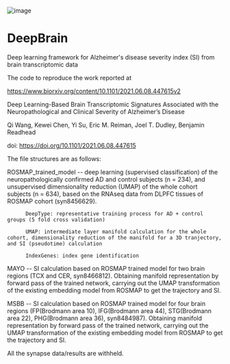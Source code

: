 ![image](https://user-images.githubusercontent.com/81768870/140436410-d359dbde-b9d3-43e7-905b-ccbd84670f27.png)



# DeepBrain
Deep learning framework for Alzheimer's disease severity index (SI) from brain transcriptomic data

The code to reproduce the work reported at

https://www.biorxiv.org/content/10.1101/2021.06.08.447615v2

Deep Learning-Based Brain Transcriptomic Signatures Associated with the Neuropathological and Clinical Severity of Alzheimer’s Disease

Qi Wang, Kewei Chen, Yi Su, Eric M. Reiman, Joel T. Dudley, Benjamin Readhead

doi: https://doi.org/10.1101/2021.06.08.447615


The file structures are as follows:

ROSMAP_trained_model -- deep learning (supervised classification) of the neuropathologically confirmed AD and control subjects (n = 234), and unsupervised dimensionality reduction (UMAP) of the whole cohort subjects (n = 634), based on the RNAseq data from DLPFC tissues of ROSMAP cohort (syn8456629). 
          
          DeepType: representative training process for AD + control groups (5 fold cross validation)
          
          UMAP: intermediate layer manifold calculation for the whole cohort, dimensionality reduction of the manifold for a 3D tranjectory, and SI (pseudotime) calculation
          
          IndexGenes: index gene identification

MAYO -- SI calculation based on ROSMAP trained model for two brain regions (TCX and CER, syn8466812). Obtaining manifold representation by forward pass of the trained network, carrying out the UMAP transformation of the existing embedding model from ROSMAP to get the trajectory and SI.

MSBB -- SI calculation based on ROSMAP trained model for four brain regions (FP(Brodmann area 10), IFG(Brodmann area 44), STG(Brodmann area 22), PHG(Brodmann area 36), syn8484987). Obtaining manifold representation by forward pass of the trained network, carrying out the UMAP transformation of the existing embedding model from ROSMAP to get the trajectory and SI.

All the synapse data/results are withheld. 
